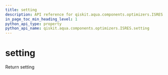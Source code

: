 ```yaml
---
title: setting
description: API reference for qiskit.aqua.components.optimizers.ISRES.setting
in_page_toc_min_heading_level: 1
python_api_type: property
python_api_name: qiskit.aqua.components.optimizers.ISRES.setting
---
```


# setting

Return setting

